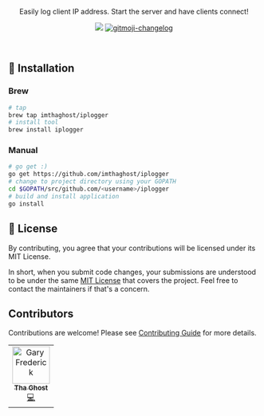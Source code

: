 <p align="center">
</p>
<p align="center">
Easily log client IP address. Start the server and have clients connect!
</p>
<p align="center">
   <a href="https://goreportcard.com/report/github.com/imthaghost/iplogger"><img src="https://goreportcard.com/badge/github.com/imthaghost/goclone"></a>
   <a href="https://github.com/imthaghost/gitmoji-changelog">
    <img src="https://cdn.rawgit.com/sindresorhus/awesome/d7305f38d29fed78fa85652e3a63e154dd8e8829/media/badge.svg"alt="gitmoji-changelog">
  </a>
</p>
<br>

## 🚀 Installation

### Brew

```bash
# tap
brew tap imthaghost/iplogger
# install tool
brew install iplogger
```

### Manual

```bash
# go get :)
go get https://github.com/imthaghost/iplogger
# change to project directory using your GOPATH
cd $GOPATH/src/github.com/<username>/iplogger
# build and install application
go install
```

## 📝 License

By contributing, you agree that your contributions will be licensed under its MIT License.

In short, when you submit code changes, your submissions are understood to be under the same [MIT License](http://choosealicense.com/licenses/mit/) that covers the project. Feel free to contact the maintainers if that's a concern.

## Contributors

Contributions are welcome! Please see [Contributing Guide](https://imthaghost/iplogger) for more details.

<table>
  <tr>
    <td align="center"><a href="https://github.com/imthaghost"><img src="https://avatars3.githubusercontent.com/u/46610773?s=460&v=4" width="75px;" alt="Gary Frederick"/><br /><sub><b>Tha Ghost</b></sub></a><br /><a href="https://github.com/imthaghost/iplogger/commits?author=imthaghost" title="Code">💻</a></td>
    
  </tr>
